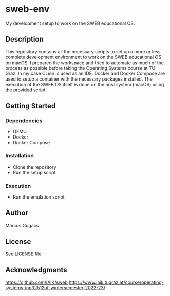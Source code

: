# sweb-env
My development setup to work on the SWEB educational OS.

## Description
This repository contains all the necessary scripts to set up a more or less complete development environment
to work on the SWEB educational OS on macOS. I prepared the workspace and tried to automate as much of the process as
possible before taking the Operating Systems course at TU Graz. In my case CLion is used as an IDE. Docker and Docker
Compose are used to setup a container with the necessary packages installed. The execution of the SWEB OS itself is
done on the host system (macOS) using the provided script.

## Getting Started
### Dependencies
* QEMU
* Docker
* Docker Compose

### Installation
* Clone the repository
* Run the setup script

### Execution
* Run the emulation script

## Author
Marcus Gugacs

## License
See LICENSE file

## Acknowledgments
https://github.com/IAIK/sweb
https://www.iaik.tugraz.at/course/operating-systems-inp32512uf-wintersemester-2022-23/